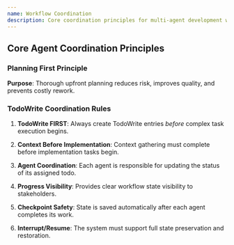 ```yaml
---
name: Workflow Coordination
description: Core coordination principles for multi-agent development workflows
---
```

## Core Agent Coordination Principles

### Planning First Principle

**Purpose**: Thorough upfront planning reduces risk, improves quality, and prevents costly rework.


### TodoWrite Coordination Rules

1.  **TodoWrite FIRST**: Always create TodoWrite entries *before* complex task execution begins.
2.  **Context Before Implementation**: Context gathering must complete before implementation tasks begin.
3.  **Agent Coordination**: Each agent is responsible for updating the status of its assigned todo.
4.  **Progress Visibility**: Provides clear workflow state visibility to stakeholders.

6.  **Checkpoint Safety**: State is saved automatically after each agent completes its work.
7.  **Interrupt/Resume**: The system must support full state preservation and restoration.


